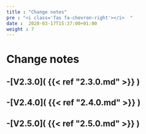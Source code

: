 ```yaml
---
title : "Change notes"
pre : "<i class='fas fa-chevron-right'></i>  "
date :  2020-03-17T15:37:00+01:00
weight : 7
---
```


# Change notes

## -[V2.3.0]( {{< ref "2.3.0.md" >}} )
## -[V2.4.0]( {{< ref "2.4.0.md" >}} )
## -[V2.5.0]( {{< ref "2.5.0.md" >}} )
